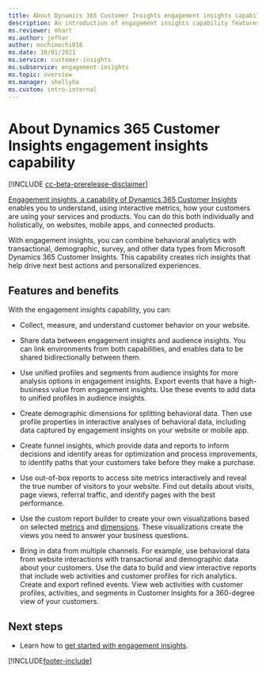 ```yaml
---
title: About Dynamics 365 Customer Insights engagement insights capability
description: An introduction of engagement insights capability features and benefits. 
ms.reviewer: mhart
ms.author: jefhar
author: mochimochi016
ms.date: 10/01/2021
ms.service: customer-insights
ms.subservice: engagement-insights 
ms.topic: overview
ms.manager: shellyha
ms.custom: intro-internal
---
```


# About Dynamics 365 Customer Insights engagement insights capability 

[!INCLUDE [cc-beta-prerelease-disclaimer](includes/cc-beta-prerelease-disclaimer.md)]

[Engagement insights, a capability of Dynamics 365 Customer Insights](https://dynamics.microsoft.com/ai/customer-insights/engagement-insights-capability/) enables you to understand, using interactive metrics, how your customers are using your services and products. You can do this both individually and holistically, on websites, mobile apps, and connected products.

With engagement insights, you can combine behavioral analytics with transactional, demographic, survey, and other data types from Microsoft Dynamics 365 Customer Insights. This capability creates rich insights that help drive next best actions and personalized experiences.

## Features and benefits

With the engagement insights capability, you can:

- Collect, measure, and understand customer behavior on your website.

- Share data between engagement insights and audience insights. You can link environments from both capabilities, and enables data to be shared bidirectionally between them.

- Use unified profiles and segments from audience insights for more analysis options in engagement insights. Export events that have a high-business value from engagement insights. Use these events to add data to unified profiles in audience insights.

- Create demographic dimensions for splitting behavioral data. Then use profile properties in interactive analyses of behavioral data, including data captured by engagement insights on your website or mobile app.

- Create funnel insights, which provide data and reports to inform decisions and identify areas for optimization and process improvements, to identify paths that your customers take before they make a purchase. 

-  Use out-of-box reports to  access site metrics interactively and reveal the true number of visitors to your website. Find out details about visits, page views, referral traffic, and identify pages with the best performance.

- Use the custom report builder to create your own visualizations based on selected [metrics](glossary.md) and [dimensions](glossary.md). These visualizations create the views you need to answer your business questions.

- Bring in data from multiple channels. For example, use behavioral data from website interactions with transactional and demographic data about your customers. Use the data to build and view interactive reports that include web activities and customer profiles for rich analytics. Create and export refined events. View web activities with customer profiles, activities, and segments in Customer Insights for a 360-degree view of your customers.

## Next steps

- Learn how to [get started with engagement insights](get-started.md).


[!INCLUDE[footer-include](../includes/footer-banner.md)]

